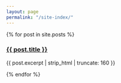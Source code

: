 ```yaml
---
layout: page
permalink: "/site-index/"
---
```

{% for post in site.posts %}
<h3><a href="{{ site.url }}{{ post.url }}" title="{{ post.title }}">{{ post.title }}</a></h3>
<p>{{ post.excerpt | strip_html | truncate: 160 }}</p>
{% endfor %}
